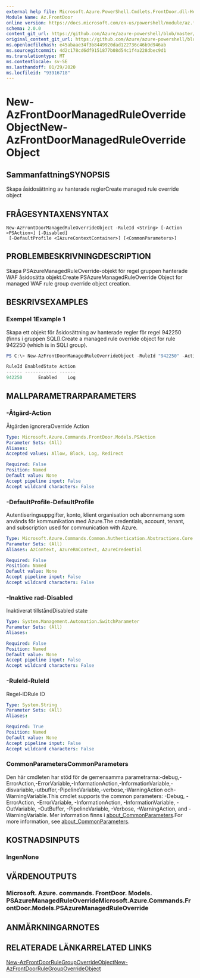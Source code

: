 ```yaml
---
external help file: Microsoft.Azure.PowerShell.Cmdlets.FrontDoor.dll-Help.xml
Module Name: Az.FrontDoor
online version: https://docs.microsoft.com/en-us/powershell/module/az.frontdoor/new-azfrontdoormanagedruleoverrideobject
schema: 2.0.0
content_git_url: https://github.com/Azure/azure-powershell/blob/master/src/FrontDoor/FrontDoor/help/New-AzFrontDoorManagedRuleOverrideObject.md
original_content_git_url: https://github.com/Azure/azure-powershell/blob/master/src/FrontDoor/FrontDoor/help/New-AzFrontDoorManagedRuleOverrideObject.md
ms.openlocfilehash: e45abaae34f3b8449920dad122736c46b9d946ab
ms.sourcegitcommit: 4d2c178cd6df9151877b08d54c1f4a228dbec9d1
ms.translationtype: MT
ms.contentlocale: sv-SE
ms.lasthandoff: 01/29/2020
ms.locfileid: "93916718"
---
```

# <span data-ttu-id="10bb8-101">New-AzFrontDoorManagedRuleOverrideObject</span><span class="sxs-lookup"><span data-stu-id="10bb8-101">New-AzFrontDoorManagedRuleOverrideObject</span></span>

## <span data-ttu-id="10bb8-102">Sammanfattning</span><span class="sxs-lookup"><span data-stu-id="10bb8-102">SYNOPSIS</span></span>
<span data-ttu-id="10bb8-103">Skapa åsidosättning av hanterade regler</span><span class="sxs-lookup"><span data-stu-id="10bb8-103">Create managed rule override object</span></span>

## <span data-ttu-id="10bb8-104">FRÅGESYNTAXEN</span><span class="sxs-lookup"><span data-stu-id="10bb8-104">SYNTAX</span></span>

```
New-AzFrontDoorManagedRuleOverrideObject -RuleId <String> [-Action <PSAction>] [-Disabled]
 [-DefaultProfile <IAzureContextContainer>] [<CommonParameters>]
```

## <span data-ttu-id="10bb8-105">PROBLEMBESKRIVNING</span><span class="sxs-lookup"><span data-stu-id="10bb8-105">DESCRIPTION</span></span>
<span data-ttu-id="10bb8-106">Skapa PSAzureManagedRuleOverride-objekt för regel gruppen hanterade WAF åsidosätta objekt.</span><span class="sxs-lookup"><span data-stu-id="10bb8-106">Create PSAzureManagedRuleOverride Object for managed WAF rule group override object creation.</span></span>

## <span data-ttu-id="10bb8-107">BESKRIVS</span><span class="sxs-lookup"><span data-stu-id="10bb8-107">EXAMPLES</span></span>

### <span data-ttu-id="10bb8-108">Exempel 1</span><span class="sxs-lookup"><span data-stu-id="10bb8-108">Example 1</span></span>
<span data-ttu-id="10bb8-109">Skapa ett objekt för åsidosättning av hanterade regler för regel 942250 (finns i gruppen SQLI).</span><span class="sxs-lookup"><span data-stu-id="10bb8-109">Create a managed rule override object for rule 942250 (which is in SQLI group).</span></span>

```powershell
PS C:\> New-AzFrontDoorManagedRuleOverrideObject -RuleId "942250" -Action Log

RuleId EnabledState Action
------ ------------ ------
942250      Enabled    Log
```

## <span data-ttu-id="10bb8-110">MALLPARAMETRAR</span><span class="sxs-lookup"><span data-stu-id="10bb8-110">PARAMETERS</span></span>

### <span data-ttu-id="10bb8-111">-Åtgärd</span><span class="sxs-lookup"><span data-stu-id="10bb8-111">-Action</span></span>
<span data-ttu-id="10bb8-112">Åtgärden ignorera</span><span class="sxs-lookup"><span data-stu-id="10bb8-112">Override Action</span></span>

```yaml
Type: Microsoft.Azure.Commands.FrontDoor.Models.PSAction
Parameter Sets: (All)
Aliases:
Accepted values: Allow, Block, Log, Redirect

Required: False
Position: Named
Default value: None
Accept pipeline input: False
Accept wildcard characters: False
```

### <span data-ttu-id="10bb8-113">-DefaultProfile</span><span class="sxs-lookup"><span data-stu-id="10bb8-113">-DefaultProfile</span></span>
<span data-ttu-id="10bb8-114">Autentiseringsuppgifter, konto, klient organisation och abonnemang som används för kommunikation med Azure.</span><span class="sxs-lookup"><span data-stu-id="10bb8-114">The credentials, account, tenant, and subscription used for communication with Azure.</span></span>

```yaml
Type: Microsoft.Azure.Commands.Common.Authentication.Abstractions.Core.IAzureContextContainer
Parameter Sets: (All)
Aliases: AzContext, AzureRmContext, AzureCredential

Required: False
Position: Named
Default value: None
Accept pipeline input: False
Accept wildcard characters: False
```

### <span data-ttu-id="10bb8-115">-Inaktive rad</span><span class="sxs-lookup"><span data-stu-id="10bb8-115">-Disabled</span></span>
<span data-ttu-id="10bb8-116">Inaktiverat tillstånd</span><span class="sxs-lookup"><span data-stu-id="10bb8-116">Disabled state</span></span>

```yaml
Type: System.Management.Automation.SwitchParameter
Parameter Sets: (All)
Aliases:

Required: False
Position: Named
Default value: None
Accept pipeline input: False
Accept wildcard characters: False
```

### <span data-ttu-id="10bb8-117">-RuleId</span><span class="sxs-lookup"><span data-stu-id="10bb8-117">-RuleId</span></span>
<span data-ttu-id="10bb8-118">Regel-ID</span><span class="sxs-lookup"><span data-stu-id="10bb8-118">Rule ID</span></span>

```yaml
Type: System.String
Parameter Sets: (All)
Aliases:

Required: True
Position: Named
Default value: None
Accept pipeline input: False
Accept wildcard characters: False
```

### <span data-ttu-id="10bb8-119">CommonParameters</span><span class="sxs-lookup"><span data-stu-id="10bb8-119">CommonParameters</span></span>
<span data-ttu-id="10bb8-120">Den här cmdleten har stöd för de gemensamma parametrarna:-debug,-ErrorAction,-ErrorVariable,-InformationAction,-InformationVariable,-disvariable,-utbuffer,-PipelineVariable,-verbose,-WarningAction och-WarningVariable.</span><span class="sxs-lookup"><span data-stu-id="10bb8-120">This cmdlet supports the common parameters: -Debug, -ErrorAction, -ErrorVariable, -InformationAction, -InformationVariable, -OutVariable, -OutBuffer, -PipelineVariable, -Verbose, -WarningAction, and -WarningVariable.</span></span> <span data-ttu-id="10bb8-121">Mer information finns i [about_CommonParameters](https://go.microsoft.com/fwlink/?LinkID=113216).</span><span class="sxs-lookup"><span data-stu-id="10bb8-121">For more information, see [about_CommonParameters](https://go.microsoft.com/fwlink/?LinkID=113216).</span></span>

## <span data-ttu-id="10bb8-122">KOSTNADS</span><span class="sxs-lookup"><span data-stu-id="10bb8-122">INPUTS</span></span>

### <span data-ttu-id="10bb8-123">Ingen</span><span class="sxs-lookup"><span data-stu-id="10bb8-123">None</span></span>

## <span data-ttu-id="10bb8-124">VÄRDEN</span><span class="sxs-lookup"><span data-stu-id="10bb8-124">OUTPUTS</span></span>

### <span data-ttu-id="10bb8-125">Microsoft. Azure. commands. FrontDoor. Models. PSAzureManagedRuleOverride</span><span class="sxs-lookup"><span data-stu-id="10bb8-125">Microsoft.Azure.Commands.FrontDoor.Models.PSAzureManagedRuleOverride</span></span>

## <span data-ttu-id="10bb8-126">ANMÄRKNINGAR</span><span class="sxs-lookup"><span data-stu-id="10bb8-126">NOTES</span></span>

## <span data-ttu-id="10bb8-127">RELATERADE LÄNKAR</span><span class="sxs-lookup"><span data-stu-id="10bb8-127">RELATED LINKS</span></span>

[<span data-ttu-id="10bb8-128">New-AzFrontDoorRuleGroupOverrideObject</span><span class="sxs-lookup"><span data-stu-id="10bb8-128">New-AzFrontDoorRuleGroupOverrideObject</span></span>](./New-AzFrontDoorRuleGroupOverrideObject.md)